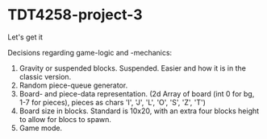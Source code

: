 # TDT4258-project-3

Let's get it

Decisions regarding game-logic and -mechanics:

1.  Gravity or suspended blocks.
    Suspended. Easier and how it is in the classic version.
2.  Random piece-queue generator.
3.  Board- and piece-data representation. (2d Array of board (int 0 for bg, 1-7 for pieces), pieces as chars 'I', 'J', 'L', 'O', 'S', 'Z', 'T')
4.  Board size in blocks. Standard is 10x20, with an extra four blocks height to allow for blocs to spawn.
5.  Game mode. 
